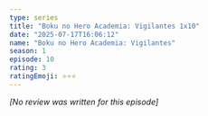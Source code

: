 ```yaml
---
type: series
title: "Boku no Hero Academia: Vigilantes 1x10"
date: "2025-07-17T16:06:12"
name: "Boku no Hero Academia: Vigilantes"
season: 1
episode: 10
rating: 3
ratingEmoji: ⭐️⭐️⭐️
---
```


*[No review was written for this episode]*

